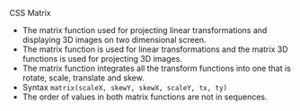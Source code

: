 CSS Matrix

- The matrix function used for projecting linear transformations and displaying 3D images on two dimensional screen.
- The matrix function is used for linear transformations and the matrix 3D functions is used for projecting 3D images.
- The matrix function integrates all the transform functions into one that is rotate, scale, translate and skew.
- Syntax
  `matrix(scaleX, skewY, skewX, scaleY, tx, ty)`
- The order of values in both matrix functions are not in sequences.